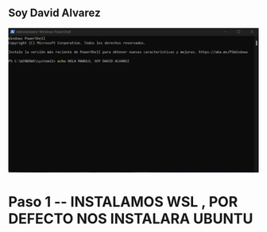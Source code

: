 ## Soy David Alvarez

![Soy david](images/SOYDAVIDCAP1.png)


# Paso 1 -- INSTALAMOS WSL , POR DEFECTO NOS INSTALARA UBUNTU
